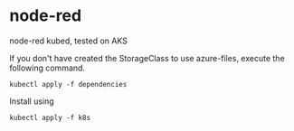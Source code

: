 # node-red
node-red kubed, tested on AKS

If you don't have created the StorageClass to use azure-files, execute the following command.

```
kubectl apply -f dependencies
```

Install using
```
kubectl apply -f k8s
```
